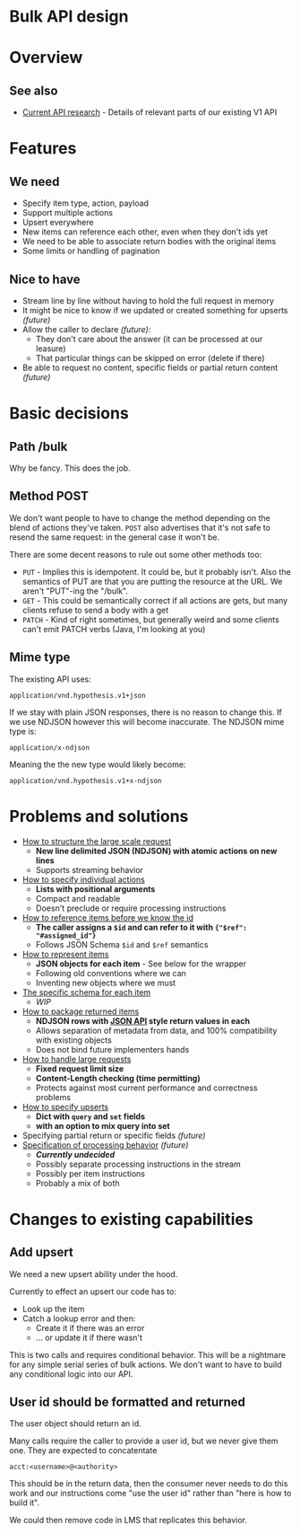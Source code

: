 # Bulk API design

# Overview


## See also

 * [Current API research](research/current-api.md) - Details of relevant parts of our existing V1 API

# Features

## We need

* Specify item type, action, payload
* Support multiple actions
* Upsert everywhere
* New items can reference each other, even when they don't ids yet
* We need to be able to associate return bodies with the original items
* Some limits or handling of pagination

## Nice to have

* Stream line by line without having to hold the full request in memory
* It might be nice to know if we updated or created something for upserts _(future)_
* Allow the caller to declare _(future)_:
  * They don't care about the answer (it can be processed at our leasure)
  * That particular things can be skipped on error (delete if there)
* Be able to request no content, specific fields or partial return content _(future)_

# Basic decisions

## Path /bulk

Why be fancy. This does the job.

## Method POST

We don't want people to have to change the method depending on the blend of 
actions they've taken. `POST` also advertises that it's not safe to resend the
same request: in the general case it won't be.

There are some decent reasons to rule out some other methods too:

 * `PUT` - Implies this is idempotent. It could be, but it probably isn't. Also 
   the semantics of PUT are that you are putting the resource at the URL. We
   aren't "PUT"-ing the "/bulk".
 * `GET` - This could be semantically correct if all actions are gets, but many
   clients refuse to send a body with a get
 * `PATCH` - Kind of right sometimes, but generally weird and some clients 
   can't emit PATCH verbs (Java, I'm looking at you)

## Mime type

The existing API uses:

    application/vnd.hypothesis.v1+json
    
If we stay with plain JSON responses, there is no reason to change this. If we
use NDJSON however this will become inaccurate. The NDJSON mime type is:

    application/x-ndjson
    
Meaning the the new type would likely become:

    application/vnd.hypothesis.v1+x-ndjson

# Problems and solutions

* [How to structure the large scale request](solutions/request-structure.md)
  * __New line delimited JSON (NDJSON) with atomic actions on new lines__
  * Supports streaming behavior
* [How to specify individual actions](solutions/specifying-actions.md)
  * __Lists with positional arguments__
  * Compact and readable
  * Doesn't preclude or require processing instructions 
* [How to reference items before we know the id](solutions/referencing-items.md)
  * __The caller assigns a `$id` and can refer to it with `{"$ref": "#assigned_id"}`__
  * Follows JSON Schema `$id` and `$ref` semantics
* [How to represent items](solutions/representing-items.md)
  * __JSON objects for each item__ - See below for the wrapper
  * Following old conventions where we can
  * Inventing new objects where we must
* [The specific schema for each item](schema/index.md)
  * _WIP_
* [How to package returned items](solutions/response-structure.md)
  * __NDJSON rows with [JSON API](https://jsonapi.org/format/#document-top-level) style return values in each__
  * Allows separation of metadata from data, and 100% compatibility with existing objects
  * Does not bind future implementers hands 
* [How to handle large requests](solutions/limits-and-pagination.md)
  * __Fixed request limit size__
  * __Content-Length checking (time permitting)__
  * Protects against most current performance and correctness problems
* [How to specify upserts](solutions/specifying-upserts.md)
  * __Dict with `query` and `set` fields__
   * __with an option to mix query into set__
* Specifying partial return or specific fields _(future)_
* [Specification of processing behavior](solutions/specifying-processing-instructions.md) _(future)_
  * ___Currently undecided___
  * Possibly separate processing instructions in the stream
  * Possibly per item instructions
  * Probably a mix of both
  
  
# Changes to existing capabilities

## Add upsert

We need a new upsert ability under the hood.

Currently to effect an upsert our code has to:

 * Look up the item
 * Catch a lookup error and then:
     * Create it if there was an error
     * ... or update it if there wasn't
     
This is two calls and requires conditional behavior. This will be a nightmare 
for any simple serial series of bulk actions. We don't want to have to build
any conditional logic into our API.

## User id should be formatted and returned

The user object should return an id. 

Many calls require the caller to provide
a user id, but we never give them one. They are expected to concatentate

    acct:<username>@<authority>
    
This should be in the return data, then the consumer never needs to do this
work and our instructions come "use the user id" rather than "here is how to
build it".

We could then remove code in LMS that replicates this behavior.